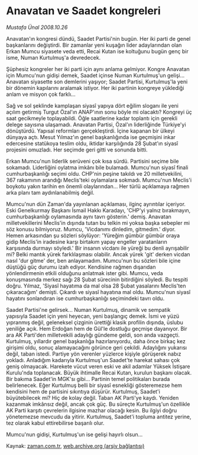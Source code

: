 # Anavatan ve Saadet kongreleri

*Mustafa Ünal 2008.10.26*

<tr><td class="metin" colspan="2" style="padding-top: 20px; padding-left: 5px; padding-right: 10px;">Anavatan'ın kongresi dündü, Saadet Partisi'nin bugün. Her iki parti de genel başkanlarını değiştirdi. Bir zamanlar yeni kuşağın lider adaylarından olan Erkan Mumcu siyasete veda etti, Recai Kutan ise koltuğunu bugün genç bir isme, Numan Kurtulmuş'a devredecek.</td></tr><tr><td class="metin" colspan="2" style="padding-top: 20px; padding-left: 5px; padding-right: 10px;"><p>Şüphesiz kongreler her iki parti için aynı anlama gelmiyor. Kongre Anavatan için Mumcu'nun gidişi demek, Saadet içinse Numan Kurtulmuş'un gelişi... Anavatan siyasette son demlerini yaşıyor; Saadet Partisi, Kurtulmuş'la yeni bir dönemin kapılarını aralamak istiyor. Her iki partinin kongreye yüklediği anlam ve misyon çok farklı... 
<p>Sağ ve sol şeklinde kamplaşan siyasî yapıya dört eğilim sloganı ile yeni açılım getirmiş Turgut Özal'ın ANAP'ının sonu böyle mi olacaktı? Kongreyi üç saat gecikmeyle toplayabildi. Öğle saatlerine kadar toplantı için gerekli delege sayısına ulaşamadı. Anavatan Partisi, Özal'ın liderliğinde Türkiye'yi dönüştürdü. Yapısal reformları gerçekleştirdi. İçine kapanan bir ülkeyi dünyaya açtı. Mesut Yılmaz'ın genel başkanlığında ise geçmişini inkar edercesine statükoya teslim oldu, iktidar karşılığında 28 Şubat'ın siyasî projesini omuzladı. Her seçimde geri gitti ve sonunda bitti. 
<p>Erkan Mumcu'nun liderlik serüveni çok kısa sürdü. Partisini seçime bile sokamadı. Liderliğini oylatma imkânı bile bulamadı. Mumcu'nun siyasî finali cumhurbaşkanlığı seçimi oldu. CHP'nin peşine takıldı ve 20 milletvekilini, 367 rakamının arandığı Meclis'teki oylamalara sokmadı. Mumcu'nun Meclis'i boykotu yakın tarihin en önemli olaylarından... Her türlü açıklamaya rağmen arka planı tam aydınlanabilmiş değil. 
<p>Mumcu'nun dün Zaman'da yayınlanan açıklaması, ilginç ayrıntılar içeriyor. Eski Genelkurmay Başkanı İsmail Hakkı Karadayı, 'CHP'yi yalnız bırakmayın, cumhurbaşkanlığı oylamasında aynı tavrı gösterin.' demiş. Anavatan milletvekillerini Meclis'in dışında tutan bu telkin mi yoksa başka sebepler mi söz konusu bilmiyoruz. Mumcu, 'Vicdanımı dinledim, gitmedim.' diyor. Hemen arkasından şu sözleri söylüyor: 'Yüreğim gümbür gümbür oraya gidip Meclis'in iradesine karşı birtakım yapay engeller yaratanların karşısında durmayı söyledi.' Bir insanın vicdanı ile yüreği bu denli ayrışabilir mi? Belki mantık yürek farklılaşması olabilir. Ancak yürek 'git' derken vicdan nasıl 'dur gitme' der, ben anlayamadım. Mumcu'nun bu sözleri bile içine düştüğü güç durumu izah ediyor. Kendisine rağmen dışarıdan yönlendirmenin etkili olduğunu anlatmak ister gibi. Mumcu, veda konuşmasında merkez sağı 28 Şubat sürecinin bitirdiğini söyledi. Bu tespiti doğru. Yılmaz, 'Siyasî hayatıma da mal olsa 28 Şubat yasalarını Meclis'ten çıkaracağım' demişti. Çıkardı ve siyasî hayatına mal oldu. Mumcu'nun siyasî hayatını sonlandıran ise cumhurbaşkanlığı seçimindeki tavrı oldu. 
<p>Saadet Partisi'ne gelirsek... Numan Kurtulmuş, dinamik ve sempatik yapısıyla Saadet için yeni heyecan, yeni başlangıç demek. İsmi ve yüzü yıpranmış değil, geleneksel çizginin ürettiği klasik profilin dışında, üslubu yeniliğe açık. Hem Erdoğan hem de Gül'le dostluğu geçmişe dayanıyor. Bir ara AK Parti'den milletvekili adaylığı gündeme geldi, son anda vazgeçti. Kurtulmuş, yıllardır genel başkanlığa hazırlanıyordu, daha önce birkaç kez girişimi oldu, sonuç alamayacağını görünce geri çekildi. Adaylığını yukarısı değil, taban istedi. Partiye yön verenler yüzlerce kişiyle görüşerek nabız yokladı. Anladığım kadarıyla Kurtulmuş'un Saadet'te harekat sahası çok geniş olmayacak. Harekete vücut veren eski ve akil adamlar Yüksek İstişare Kurulu'nda toplanacak. Büyük ihtimalle Recai Kutan, kurulun başkanı olacak. Bir bakıma Saadet'in MGK'sı gibi... Partinin temel politikaları burada belirlenecek. Eğer Kurtulmuş belli bir siyasî esnekliği gösteremezse hem kendisini hem de partisini sıkıntıya düşürür. Kurtulmuş, Saadet'i büyütebilecek mi? Hiç de kolay değil. Taban AK Parti'ye kaydı. Yeniden kazanmak imkânsız değil, ancak çok güç. Bu süreçte Kurtulmuş'un özellikle AK Parti karşıtı çevrelerin ilgisine mazhar olacağı kesin. Bu ilgiyi doğru yönetemezse mevcudu da yitirir. Kurtulmuş, Saadet'i topluma antitez yerine, tez olarak kabul ettirebilirse başarılı olur. 
<p>Mumcu'nun gidişi, Kurtulmuş'un ise gelişi hayırlı olsun...<br/></p></p></p></p></p></p></td></tr>

Kaynak: [zaman.com.tr](http://zaman.com.tr/yazar.do?yazino=753324), [web.archive.org (arşiv bağlantısı)](http://web.archive.org/web/20081026151818/http://zaman.com.tr:80/yazar.do?yazino=753324)
